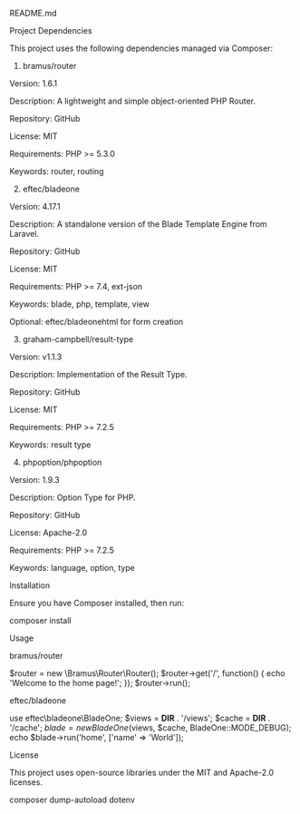 README.md

Project Dependencies

This project uses the following dependencies managed via Composer:

1. bramus/router

Version: 1.6.1

Description: A lightweight and simple object-oriented PHP Router.

Repository: GitHub

License: MIT

Requirements: PHP >= 5.3.0

Keywords: router, routing

2. eftec/bladeone

Version: 4.17.1

Description: A standalone version of the Blade Template Engine from Laravel.

Repository: GitHub

License: MIT

Requirements: PHP >= 7.4, ext-json

Keywords: blade, php, template, view

Optional: eftec/bladeonehtml for form creation

3. graham-campbell/result-type

Version: v1.1.3

Description: Implementation of the Result Type.

Repository: GitHub

License: MIT

Requirements: PHP >= 7.2.5

Keywords: result type

4. phpoption/phpoption

Version: 1.9.3

Description: Option Type for PHP.

Repository: GitHub

License: Apache-2.0

Requirements: PHP >= 7.2.5

Keywords: language, option, type

Installation

Ensure you have Composer installed, then run:

composer install

Usage

bramus/router

$router = new \Bramus\Router\Router();
$router->get('/', function() {
    echo 'Welcome to the home page!';
});
$router->run();

eftec/bladeone

use eftec\bladeone\BladeOne;
$views = __DIR__ . '/views';
$cache = __DIR__ . '/cache';
$blade = new BladeOne($views, $cache, BladeOne::MODE_DEBUG);
echo $blade->run('home', ['name' => 'World']);

License

This project uses open-source libraries under the MIT and Apache-2.0 licenses.

composer dump-autoload
dotenv